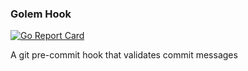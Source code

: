 ### Golem Hook

[![Go Report Card](https://goreportcard.com/badge/github.com/geocine/golem-hook)](https://goreportcard.com/report/github.com/geocine/golem-hook)

A git pre-commit hook that validates commit messages